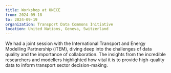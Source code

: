 ```yaml
---
title: Workshop at UNECE
from: 2024-09-18
to: 2024-09-19
organization: Transport Data Commons Initiative
location: United Nations, Geneva, Switzerland
---
```


We had a joint session with the International Transport and Energy Modelling Partnership (iTEM), diving deep into the challenges of data quality and the importance of collaboration. The insights from the incredible researchers and modellers highlighted how vital it is to provide high-quality data to inform transport sector decision-making.
